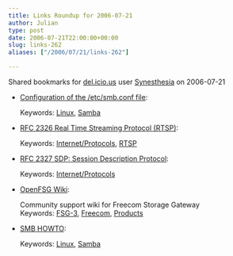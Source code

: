```yaml
---
title: Links Roundup for 2006-07-21
author: Julian
type: post
date: 2006-07-21T22:00:00+00:00
slug: links-262 
aliases: ["/2006/07/21/links-262"]

---
```

Shared bookmarks for [del.icio.us][1] user  [Synesthesia][2] on 2006-07-21

  * [Configuration of the /etc/smb.conf file][3]:
  
       
    Keywords: [Linux][4], [Samba][5]
  * [RFC 2326 Real Time Streaming Protocol (RTSP)][6]:
  
       
    Keywords: [Internet/Protocols][7], [RTSP][8]
  * [RFC 2327 SDP: Session Description Protocol][9]:
  
       
    Keywords: [Internet/Protocols][7]
  * [OpenFSG Wiki][10]:
  
    Community support wiki for Freecom Storage Gateway   
    Keywords: [FSG-3][11], [Freecom][12], [Products][13]
  * [SMB HOWTO][14]:
  
       
    Keywords: [Linux][4], [Samba][5]

 [1]: https://del.icio.us/
 [2]: https://del.icio.us/synesthesia
 [3]: https://www.faqs.org/docs/securing/chap29sec284.html "https://www.faqs.org/docs/securing/chap29sec284.html"
 [4]: https://del.icio.us/synesthesia/Linux
 [5]: https://del.icio.us/synesthesia/Samba
 [6]: https://www.faqs.org/rfcs/rfc2326.html "https://www.faqs.org/rfcs/rfc2326.html"
 [7]: https://del.icio.us/synesthesia/Internet/Protocols
 [8]: https://del.icio.us/synesthesia/RTSP
 [9]: https://www.faqs.org/rfcs/rfc2327.html "https://www.faqs.org/rfcs/rfc2327.html"
 [10]: https://www.openfsg.com/index.php/Main_Page "https://www.openfsg.com/index.php/Main_Page"
 [11]: https://del.icio.us/synesthesia/FSG-3
 [12]: https://del.icio.us/synesthesia/Freecom
 [13]: https://del.icio.us/synesthesia/Products
 [14]: https://www.tldp.org/HOWTO/SMB-HOWTO.html#toc6 "https://www.tldp.org/HOWTO/SMB-HOWTO.html#toc6"